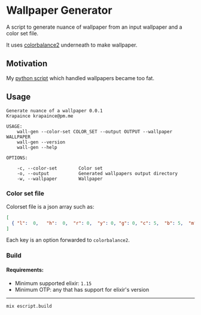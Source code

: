 # Wallpaper Generator

A script to generate nuance of wallpaper from an input wallpaper and a
color set file.

It uses
[colorbalance2](http://www.fmwconcepts.com/imagemagick/colorbalance2/index.php)
underneath to make wallpaper.

## Motivation

My [python script](https://github.com/Krapaince/dotfiles_linux/blob/12430186a7187aaad880563f16839fa6edd37029/dotfiles/local/bin/wallpaper.py) which handled wallpapers became too fat.

## Usage

```
Generate nuance of a wallpaper 0.0.1
Krapaince krapaince@pm.me

USAGE:
    wall-gen --color-set COLOR_SET --output OUTPUT --wallpaper WALLPAPER
    wall-gen --version
    wall-gen --help

OPTIONS:

    -c, --color-set        Color set                                                                                                    
    -o, --output           Generated wallpapers output directory                                                                        
    -w, --wallpaper        Wallpaper  
```

### Color set file
Colorset file is a json array such as:
```json
[
  { "l":  0,   "h":  0,  "r": 0,  "y": 0, "g": 0, "c": 5,  "b": 5,  "m": 0 },
]
```
Each key is an option forwarded to `colorbalance2`.

### Build

#### Requirements:
- Minimum supported elixir: `1.15`
- Minimum OTP: any that has support for elixir's version

---

```
mix escript.build
```
